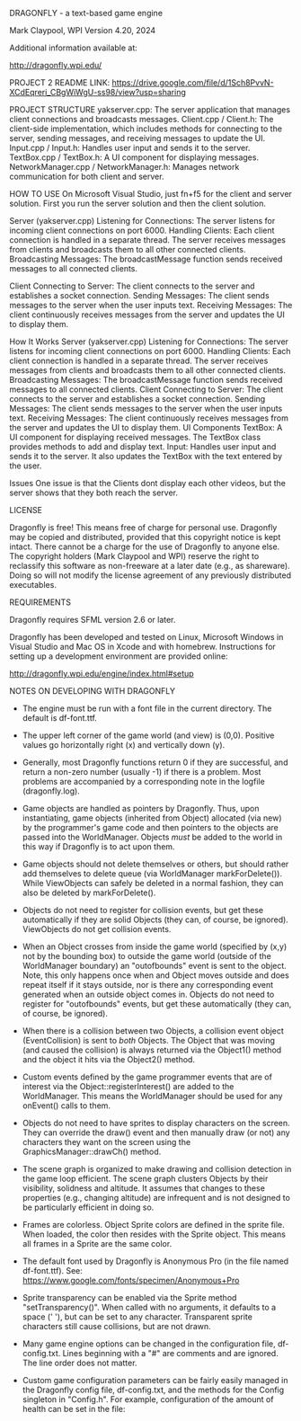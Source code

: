 DRAGONFLY - a text-based game engine

Mark Claypool, WPI
Version 4.20, 2024

Additional information available at:

  http://dragonfly.wpi.edu/

PROJECT 2 README
LINK: https://drive.google.com/file/d/1Sch8PvvN-XCdEqreri_CBgWiWgU-ss98/view?usp=sharing



PROJECT STRUCTURE
yakserver.cpp: The server application that manages client connections and broadcasts messages.
Client.cpp / Client.h: The client-side implementation, which includes methods for connecting to the server, sending messages, and receiving messages to update the UI.
Input.cpp / Input.h: Handles user input and sends it to the server.
TextBox.cpp / TextBox.h: A UI component for displaying messages.
NetworkManager.cpp / NetworkManager.h: Manages network communication for both client and server.

HOW TO USE
On Microsoft Visual Studio, just fn+f5 for the client and server solution. First you run the server
solution and then the client solution.

Server (yakserver.cpp)
Listening for Connections: The server listens for incoming client connections on port 6000.
Handling Clients: Each client connection is handled in a separate thread. The server receives messages from clients and broadcasts them to all other connected clients.
Broadcasting Messages: The broadcastMessage function sends received messages to all connected clients.

Client
Connecting to Server: The client connects to the server and establishes a socket connection.
Sending Messages: The client sends messages to the server when the user inputs text.
Receiving Messages: The client continuously receives messages from the server and updates the UI to display them.



How It Works
Server (yakserver.cpp)
Listening for Connections: The server listens for incoming client connections on port 6000.
Handling Clients: Each client connection is handled in a separate thread. The server receives messages from clients and broadcasts them to all other connected clients.
Broadcasting Messages: The broadcastMessage function sends received messages to all connected clients.
Client
Connecting to Server: The client connects to the server and establishes a socket connection.
Sending Messages: The client sends messages to the server when the user inputs text.
Receiving Messages: The client continuously receives messages from the server and updates the UI to display them.
UI Components
TextBox: A UI component for displaying received messages. The TextBox class provides methods to add and display text.
Input: Handles user input and sends it to the server. It also updates the TextBox with the text entered by the user.

Issues
One issue is that the Clients dont display each other videos, but the server shows that
they both reach the server.

LICENSE

Dragonfly is free! This means free of charge for personal
use. Dragonfly may be copied and distributed, provided that this
copyright notice is kept intact. There cannot be a charge for the use
of Dragonfly to anyone else. The copyright holders (Mark Claypool and
WPI) reserve the right to reclassify this software as non-freeware at
a later date (e.g., as shareware). Doing so will not modify the
license agreement of any previously distributed executables.


REQUIREMENTS

Dragonfly requires SFML version 2.6 or later.

Dragonfly has been developed and tested on Linux, Microsoft Windows in
Visual Studio and Mac OS in Xcode and with homebrew.  Instructions for
setting up a development environment are provided online:

http://dragonfly.wpi.edu/engine/index.html#setup


NOTES ON DEVELOPING WITH DRAGONFLY

+ The engine must be run with a font file in the current directory.
The default is df-font.ttf.

+ The upper left corner of the game world (and view) is (0,0).
Positive values go horizontally right (x) and vertically down (y).

+ Generally, most Dragonfly functions return 0 if they are successful,
and return a non-zero number (usually -1) if there is a problem.  Most
problems are accompanied by a corresponding note in the logfile
(dragonfly.log).

+ Game objects are handled as pointers by Dragonfly.  Thus, upon
instantiating, game objects (inherited from Object) allocated (via
new) by the programmer's game code and then pointers to the objects
are passed into the WorldManager.  Objects *must* be added to the
world in this way if Dragonfly is to act upon them.

+ Game objects should not delete themselves or others, but should
rather add themselves to delete queue (via WorldManager
markForDelete()).  While ViewObjects can safely be deleted in a normal
fashion, they can also be deleted by markForDelete().

+ Objects do not need to register for collision events, but get these
automatically if they are solid Objects (they can, of course, be
ignored).  ViewObjects do not get collision events.

+ When an Object crosses from inside the game world (specified by
(x,y) not by the bounding box) to outside the game world (outside of
the WorldManager boundary) an "outofbounds" event is sent to the
object.  Note, this only happens once when and Object moves outside
and does repeat itself if it stays outside, nor is there any
corresponding event generated when an outside object comes in.
Objects do not need to register for "outofbounds" events, but get
these automatically (they can, of course, be ignored).

+ When there is a collision between two Objects, a collision event
object (EventCollision) is sent to *both* Objects.  The Object that
was moving (and caused the collision) is always returned via the
Object1() method and the object it hits via the Object2() method.

+ Custom events defined by the game programmer events that are of
interest via the Object::registerInterest() are added to the
WorldManager.  This means the WorldManager should be used for any
onEvent() calls to them.

+ Objects do not need to have sprites to display characters on the
screen.  They can override the draw() event and then manually draw (or
not) any characters they want on the screen using the
GraphicsManager::drawCh() method.

+ The scene graph is organized to make drawing and collision detection
in the game loop efficient.  The scene graph clusters Objects by their
visibility, solidness and altitude.  It assumes that changes to these
properties (e.g., changing altitude) are infrequent and is not designed
to be particularly efficient in doing so.  

+ Frames are colorless.  Object Sprite colors are defined in the
sprite file.  When loaded, the color then resides with the Sprite
object.  This means all frames in a Sprite are the same color.

+ The default font used by Dragonfly is Anonymous Pro (in the file
named df-font.ttf). See:
https://www.google.com/fonts/specimen/Anonymous+Pro

+ Sprite transparency can be enabled via the Sprite method
"setTransparency()".  When called with no arguments, it defaults to a
space (' '), but can be set to any character.  Transparent sprite
characters still cause collisions, but are not drawn.

+ Many game engine options can be changed in the configuration file,
df-config.txt.  Lines beginning with a "#" are comments and are
ignored.  The line order does not matter.

+ Custom game configuration parameters can be fairly easily managed in
the Dragonfly config file, df-config.txt, and the methods for the
Config singleton in "Config.h".  For example, configuration of the
amount of health can be set in the file:

